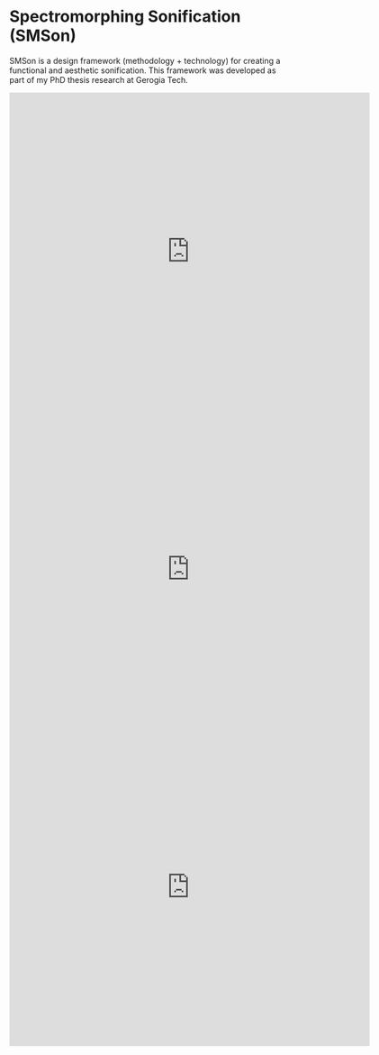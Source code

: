 # Spectromorphing Sonification (SMSon)
SMSon is a design framework (methodology + technology) for creating a functional and aesthetic sonification. This framework was developed as part of my PhD thesis research at Gerogia Tech.

<iframe src="https://player.vimeo.com/video/415236752" width="640" height="564" frameborder="0" allow="autoplay; fullscreen" allowfullscreen></iframe>

<iframe src="https://player.vimeo.com/video/486230903" width="640" height="564" frameborder="0" allow="autoplay; fullscreen" allowfullscreen></iframe>

<iframe src="https://player.vimeo.com/video/484997367" width="640" height="564" frameborder="0" allow="autoplay; fullscreen" allowfullscreen></iframe>